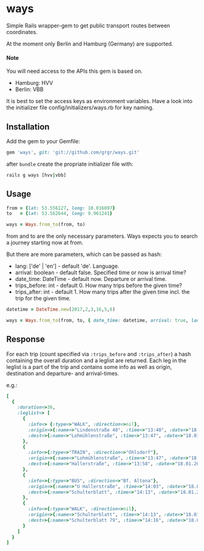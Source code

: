 # ways
Simple Rails wrapper-gem to get public transport routes between coordinates. 

At the moment only Berlin and Hamburg (Germany) are supported.

#### Note
You will need access to the APIs this gem is based on.
* Hamburg: HVV
* Berlin: VBB

It is best to set the access keys as environment variables. Have a look into the initializer file config/initializers/ways.rb for key naming. 


## Installation

Add the gem to your Gemfile:

```ruby
gem 'ways', git: 'git://github.com/grgr/ways.git'
```

after `bundle` create the propriate initializer file with:

```bash
rails g ways [hvv|vbb]
```

## Usage
```ruby
from = {lat: 53.556127, long: 10.016097}
to   = {lat: 53.562644, long: 9.961241}

ways = Ways.from_to(from, to)
```
from and to are the only necessary parameters. Ways expects you to search a journey starting now at from.

But there are more parameters, which can be passed as hash:

* lang: ['de' | 'en'] - default 'de'. Language.
* arrival: boolean - default false. Specified time or now is arrival time?
* date_time: DateTime - default now. Departure or arrival time.
* trips_before: int - default 0. How many trips before the given time?
* trips_after: int - default 1. How many trips after the given time incl. the trip for the given time. 

```ruby
datetime = DateTime.new(2017,2,3,16,5,6)

ways = Ways.from_to(from, to, { date_time: datetime, arrival: true, lang: 'en', trips_before: 2, trips_after: 3 })
```

## Response

For each trip (count specified via `:trips_before` and `:trips_after`) a hash containing the overall duration and a leglist are returned. Each leg in the leglist is a part of the trip and contains some info as well as origin, destination and departure- and arrival-times.

e.g.:

```ruby
[
  {
    :duration=>36,
    :leglist=> [
      {
        :info=> {:type=>"WALK", :direction=>nil}, 
        :origin=>{:name=>"Lindenstraße 40", :time=>"13:40", :date=>"18.01.2017"}, 
        :dest=>{:name=>"Lohmühlenstraße", :time=>"13:47", :date=>"18.01.2017"}
      },
      {
        :info=>{:type=>"TRAIN", :direction=>"Ohlsdorf"}, 
        :origin=>{:name=>"Lohmühlenstraße", :time=>"13:47", :date=>"18.01.2017"}, 
        :dest=>{:name=>"Hallerstraße", :time=>"13:58", :date=>"18.01.2017"}
      },
      {
        :info=>{:type=>"BUS", :direction=>"Bf. Altona"}, 
        :origin=>{:name=>"U Hallerstraße", :time=>"14:03", :date=>"18.01.2017"}, 
        :dest=>{:name=>"Schulterblatt", :time=>"14:13", :date=>"18.01.2017"}
      },
      {
        :info=>{:type=>"WALK", :direction=>nil}, 
        :origin=>{:name=>"Schulterblatt", :time=>"14:13", :date=>"18.01.2017"}, 
        :dest=>{:name=>"Schulterblatt 79", :time=>"14:16", :date=>"18.01.2017"}
      }
    ]
  }
]

```
